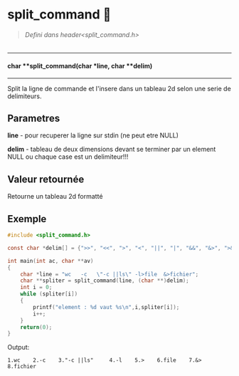# split_command :shit:
>###### Defini dans header<split_command.h>

------
#### char    **split_command(char       *line, char     **delim)
------
Split la ligne de commande et l'insere dans un tableau 2d selon une serie de delimiteurs.

## Parametres
**line**  - pour recuperer la ligne sur stdin (ne peut etre NULL)

**delim** - tableau de deux dimensions devant se terminer par un element NULL ou 
            chaque case est un delimiteur!!!

## Valeur retournée
Retourne un tableau 2d formatté

## Exemple
```c
#include <split_command.h>

const char *delim[] = {">>", "<<", ">", "<", "||", "|", "&&", "&>", ">&", "1>&2", ">&2", "2>&1", NULL};

int main(int ac, char **av)
{
    char *line = "wc   -c   \"-c ||ls\" -l>file  &>fichier";
    char **spliter = split_command(line, (char **)delim);
    int i = 0;
    while (spliter[i])
    {
        printf("element : %d vaut %s\n",i,spliter[i]);
        i++;
    }
    return(0);
}
```
Output:
```
1.wc    2.-c    3."-c ||ls"     4.-l    5.>    6.file    7.&>    8.fichier
```
